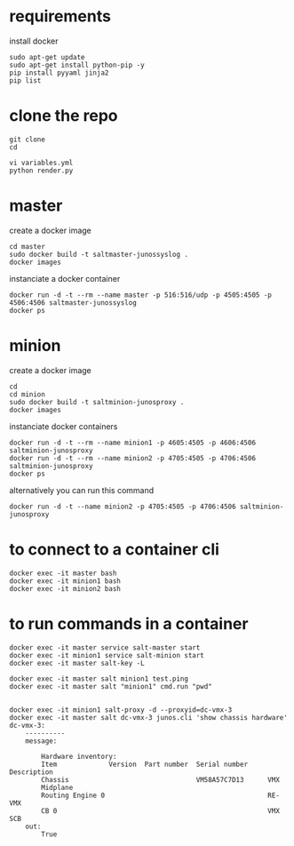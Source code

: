 # requirements 
install docker 

```
sudo apt-get update
sudo apt-get install python-pip -y
pip install pyyaml jinja2
pip list
``` 
# clone the repo
```
git clone
cd 
```
```
vi variables.yml
python render.py
```

# master 
create a docker image
```
cd master
sudo docker build -t saltmaster-junossyslog .
docker images
```
instanciate a docker container
```
docker run -d -t --rm --name master -p 516:516/udp -p 4505:4505 -p 4506:4506 saltmaster-junossyslog 
docker ps
```
# minion
create a docker image 
```
cd
cd minion
sudo docker build -t saltminion-junosproxy .
docker images
```
instanciate docker containers 
```
docker run -d -t --rm --name minion1 -p 4605:4505 -p 4606:4506 saltminion-junosproxy
docker run -d -t --rm --name minion2 -p 4705:4505 -p 4706:4506 saltminion-junosproxy 
docker ps
```
alternatively you can run this command 
```
docker run -d -t --name minion2 -p 4705:4505 -p 4706:4506 saltminion-junosproxy

```
# to connect to a container cli
```
docker exec -it master bash
docker exec -it minion1 bash
docker exec -it minion2 bash
```
# to run commands in a container
```
docker exec -it master service salt-master start
docker exec -it minion1 service salt-minion start
docker exec -it master salt-key -L

```
```
docker exec -it master salt minion1 test.ping
docker exec -it master salt "minion1" cmd.run "pwd"


```
```
docker exec -it minion1 salt-proxy -d --proxyid=dc-vmx-3
docker exec -it master salt dc-vmx-3 junos.cli 'show chassis hardware'
dc-vmx-3:
    ----------
    message:

        Hardware inventory:
        Item             Version  Part number  Serial number     Description
        Chassis                                VM58A57C7D13      VMX
        Midplane
        Routing Engine 0                                         RE-VMX
        CB 0                                                     VMX SCB
    out:
        True

```
